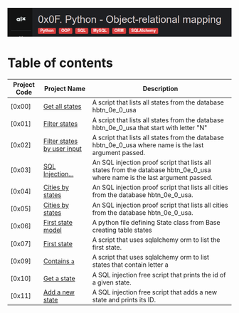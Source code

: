 
![Manual](./assets/Screenshot%20from%202023-08-17%2021-18-41.png)
# Table of contents
Project Code | Project Name | Description
------- | -------- | -----------
[0x00] | [Get all states](./0-select_states.py) | A  script that lists all states from the database hbtn_0e_0_usa
[0x01] | [Filter states](./1-filter_states.py) | A  script that lists all states from the database hbtn_0e_0_usa that start with letter "N"
[0x02] | [Filter states by user input](./2-my_filter_states.py) | A  script that lists all states from the database hbtn_0e_0_usa where name is the last argument passed.
[0x03] | [SQL Injection...](./3-my_safe_filter_states.py) | An SQL injection proof script that lists all states from the database hbtn_0e_0_usa where name is the last argument passed.
[0x04] | [Cities by states](./4-cities_by_state.py) | An SQL injection proof script that lists all cities from the database hbtn_0e_0_usa.
[0x05] | [Cities by states](./5-filter_cities.py) | An SQL injection proof script that lists all cities from the database hbtn_0e_0_usa.
[0x06] | [First state model](./model_state.py) | A python file defining State class from Base creating table states
[0x07] | [ First state](./8-model_state_fetch_first.py) | A script that uses sqlalchemy orm to list the first state.
[0x09] | [Contains `a`](./9-model_state_filter_a.py) | A script that uses sqlalchemy orm to list states that contain letter a
[0x10] | [Get a state](./10-model_state_my_get.py) | A SQL injection free script that prints the id of a given state.
[0x11] | [Add a new state](./11-model_state_insert.py) | A SQL injection free script that adds a new state and prints its ID.
